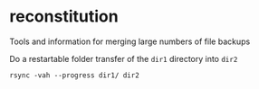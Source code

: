 # reconstitution
Tools and information for merging large numbers of file backups

Do a restartable folder transfer of the `dir1` directory into `dir2`
```
rsync -vah --progress dir1/ dir2
```